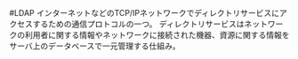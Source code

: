 #LDAP
インターネットなどのTCP/IPネットワークでディレクトリサービスにアクセスするための通信プロトコルの一つ。 ディレクトリサービスはネットワークの利用者に関する情報やネットワークに接続された機器、資源に関する情報をサーバ上のデータベースで一元管理する仕組み。
